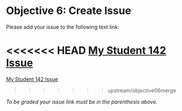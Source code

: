 # Objective 6: Create Issue

Please add your issue to the following text link:

<<<<<<< HEAD
[My Student 142 Issue](https://gitlab.cs.wallawalla.edu/maioan/student142/-/issues/1)
=======
[My Student 142 Issue]()
>>>>>>> upstream/objective06merge

*To be graded your issue link must be in the parenthesis above.*
